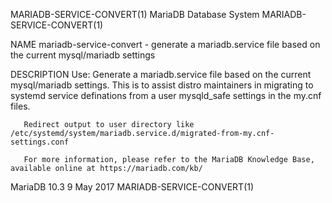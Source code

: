 MARIADB-SERVICE-CONVERT(1)                                                                 MariaDB Database System                                                                 MARIADB-SERVICE-CONVERT(1)



NAME
       mariadb-service-convert - generate a mariadb.service file based on the current mysql/mariadb settings

DESCRIPTION
       Use: Generate a mariadb.service file based on the current mysql/mariadb settings.  This is to assist distro maintainers in migrating to systemd service definations from a user mysqld_safe settings
       in the my.cnf files.

       Redirect output to user directory like /etc/systemd/system/mariadb.service.d/migrated-from-my.cnf-settings.conf

       For more information, please refer to the MariaDB Knowledge Base, available online at https://mariadb.com/kb/



MariaDB 10.3                                                                                      9 May 2017                                                                       MARIADB-SERVICE-CONVERT(1)
